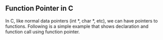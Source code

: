 ## Function Pointer in C
In C, like normal data pointers (int *, char *, etc), we can have pointers to functions. Following is a simple example that shows declaration and function call using function pointer.
